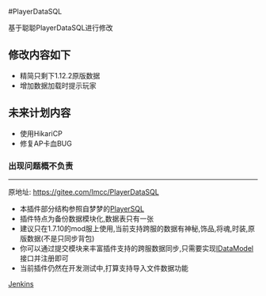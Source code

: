 #PlayerDataSQL

基于聪聪PlayerDataSQL进行修改
## 修改内容如下
+ 精简只剩下1.12.2原版数据
+ 增加数据加载时提示玩家
## 未来计划内容
+ 使用HikariCP
+ 修复AP卡血BUG
### 出现问题概不负责
---
原地址: https://gitee.com/Imcc/PlayerDataSQL

+ 本插件部分结构参照自梦梦的[PlayerSQL](https://github.com/caoli5288/PlayerSQL/)
+ 插件特点为备份数据模块化,数据表只有一张
+ 建议只在1.7.10的mod服上使用,当前支持跨服的数据有神秘,饰品,将魂,时装,原版数据(不是只同步背包)
+ 你可以通过提交模块来丰富插件支持的跨服数据同步,只需要实现[IDataModel](https://gitee.com/Imcc/PlayerDataSQL/blob/master/src/main/java/cc/bukkitPlugin/pds/api/IDataModel.java)接口并注册即可
+ 当前插件仍然在开发测试中,打算支持导入文件数据功能


[Jenkins](https://ci.xjboss.net/job/PlayerDataSQL/)
